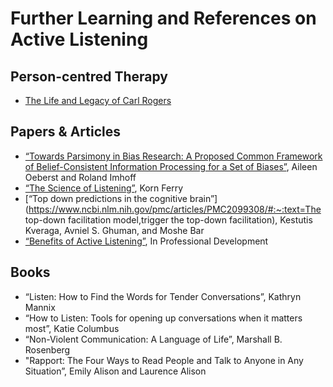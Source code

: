 # Further Learning and References on Active Listening

## Person-centred Therapy

* [The Life and Legacy of Carl Rogers](https://www.personcenteredkids.com/life-legacy-of-carl-rogers/)

## Papers & Articles

* [“Towards Parsimony in Bias Research: A Proposed Common Framework of Belief-Consistent Information Processing for a Set of Biases”](https://www.researchgate.net/publication/369333560_Toward_Parsimony_in_Bias_Research_A_Proposed_Common_Framework_of_Belief-Consistent_Information_Processing_for_a_Set_of_Biases), Aileen Oeberst and Roland Imhoff
* [“The Science of Listening”](https://www.kornferry.com/insights/briefings-magazine/issue-13/514-the-science-of-listening), Korn Ferry
* [“Top down predictions in the cognitive brain”](https://www.ncbi.nlm.nih.gov/pmc/articles/PMC2099308/#:~:text=The top-down facilitation model,trigger the top-down facilitation), Kestutis Kveraga, Avniel S. Ghuman, and Moshe Bar
* [“Benefits of Active Listening”](https://www.inpd.co.uk/blog/benefits-of-active-listening), In Professional Development

## Books

* “Listen: How to Find the Words for Tender Conversations”, Kathryn Mannix
* “How to Listen: Tools for opening up conversations when it matters most”, Katie Columbus
* “Non-Violent Communication: A Language of Life”, Marshall B. Rosenberg
* "Rapport: The Four Ways to Read People and Talk to Anyone in Any Situation”, Emily Alison and Laurence Alison
